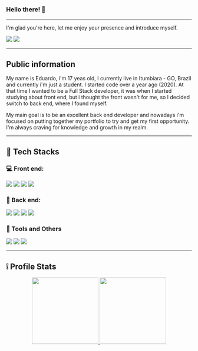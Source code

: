


### Hello there! 👋
***
I'm glad you're here, let me enjoy your presence and introduce myself.

<div> 
  <a href="https://instagram.com/d.santos_404" target="_blank"><img src="https://img.shields.io/badge/-Instagram-%23E4405F?style=for-the-badge&logo=instagram&logoColor=white" target="_blank"></a>
  <a href = "santos.edu3301@gmail.com"><img src="https://img.shields.io/badge/-Gmail-%23333?style=for-the-badge&logo=gmail&logoColor=white" target="_blank"></a> 
</div>

***
## Public information
My name is Eduardo, i'm 17 yeas old, I currently live in Itumbiara - GO, Brazil and currently i'm just a student. I started code over a year ago (2020). At that time I wanted to be a Full Stack developer, it was when I started studying about front end, but i thought the front wasn't for me, so I decided switch to back end, where I found myself. 
 
My main goal is to be an excellent back end developer and nowadays i'm focused on putting together my portfolio to try and get my first opportunity. I'm always craving for knowledge and growth in my realm.

***
## :wrench: Tech Stacks

### :computer: Front end: 
<div>
<img src="https://img.shields.io/badge/HTML5-E34F26?style=for-the-badge&logo=html5&logoColor=white" /> 
<img src="https://img.shields.io/badge/CSS3-1572B6?style=for-the-badge&logo=css3&logoColor=white" />
<img src="https://img.shields.io/badge/JavaScript-323330?style=for-the-badge&logo=javascript&logoColor=F7DF1E" />
<img src="https://img.shields.io/badge/Bootstrap-563D7C?style=for-the-badge&logo=bootstrap&logoColor=white" />
</div>

### :game_die: Back end:
<div>
<img src="https://img.shields.io/badge/Node.js-339933?style=for-the-badge&logo=nodedotjs&logoColor=white" />
<img src="https://img.shields.io/badge/Express.js-000000?style=for-the-badge&logo=express&logoColor=white" />
<img src="https://img.shields.io/badge/MySQL-005C84?style=for-the-badge&logo=mysql&logoColor=white" />
<img src="https://img.shields.io/badge/MongoDB-4EA94B?style=for-the-badge&logo=mongodb&logoColor=white" />
</div>

### :wrench: Tools and Others
<div>
  <img src="https://img.shields.io/badge/GIT-E44C30?style=for-the-badge&logo=git&logoColor=white" />
  <img src="https://img.shields.io/badge/GitHub-100000?style=for-the-badge&logo=github&logoColor=white" />
  <img src="https://img.shields.io/badge/Linux-FCC624?style=for-the-badge&logo=linux&logoColor=white" />
</div>

***
<!-- 
## Curiosities about me

* I'm an English enthusiastic, I love the language.
* I like investments and everything about the financial world.
* I love reading and watching animes.
* I have a genetic desorder called hemophillia. 
 -->
## :grey_exclamation: Profile Stats

<div align="center">
  <a href="https://github.com/devEdu-web">
  <img height="180em" src="https://github-readme-stats.vercel.app/api?username=devEdu-web&show_icons=true&theme=dracula&include_all_commits=true&count_private=false"/>
  <img height="180em" src="https://github-readme-stats.vercel.app/api/top-langs/?username=devEdu-web&layout=compact&langs_count=7&theme=dracula"/>
</div>
  


  



<!--
**devEdu-web/devEdu-web** is a ✨ _special_ ✨ repository because its `README.md` (this file) appears on your GitHub profile.

Here are some ideas to get you started:

- 🔭 I’m currently working on ...
- 🌱 I’m currently learning ...
- 👯 I’m looking to collaborate on ...
- 🤔 I’m looking for help with ...
- 💬 Ask me about ...
- 📫 How to reach me: ...
- 😄 Pronouns: ...
- ⚡ Fun fact: ...
-->
